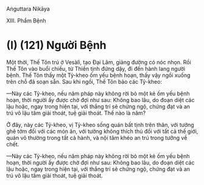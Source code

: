 Aṅguttara Nikāya

XIII. Phẩm Bệnh

# (I) (121) Người Bệnh

Một thời, Thế Tôn trú ở Vesàlì, tạo Ðại Lâm, giảng đường có nóc nhọn. Rồi Thế Tôn vào buổi chiều, từ Thiền tịnh đứng dậy, đi đến hành lang người bệnh. Thế Tôn thấy một Tỷ-kheo ốm yếu bệnh hoạn, thấy vậy ngồi xuống trên chỗ đã soạn sẵn. Sau khi ngồi, Thế Tôn bảo các Tỷ-kheo:

—Này các Tỷ-kheo, nếu năm pháp này không rời bỏ một kẻ ốm yếu bệnh hoạn, thời người ấy được chờ đợi như sau: Không bao lâu, do đoạn diệt các lậu hoặc, ngay trong hiện tại, với thắng trí sẽ chứng ngộ, chứng đạt và an trú vô lậu tâm giải thoát, tuệ giải thoát. Thế nào là năm?

Ở đây, này các Tỷ-kheo, vị Tỷ-kheo sống quán bất tịnh trên thân, với tưởng ghê tởm đối với các món ăn, với tưởng không thích thú đối với tất cả thế giới, quán vô thường trong tất cả hành, và nội tâm khéo an trú trong tưởng về chết.

—Này các Tỷ-kheo, nếu năm pháp này không rời bỏ một kẻ ốm yếu bệnh hoạn, thời người ấy được chờ đợi như sau: Không bao lâu, do đoạn diệt các lậu hoặc, ngay trong hiện tại, với thắng trí sẽ chứng ngộ, chứng đạt và an trú vô lậu tâm giải thoát, tuệ giải thoát.

